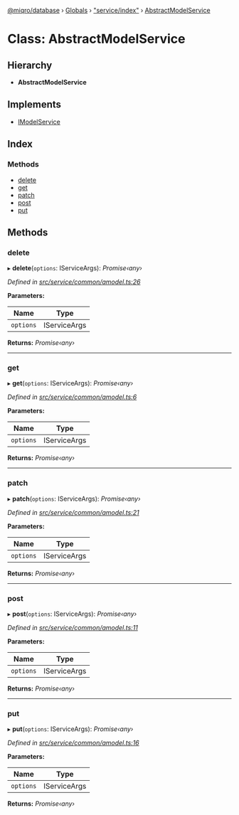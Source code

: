 [@miqro/database](../README.md) › [Globals](../globals.md) › ["service/index"](../modules/_service_index_.md) › [AbstractModelService](_service_index_.abstractmodelservice.md)

# Class: AbstractModelService

## Hierarchy

* **AbstractModelService**

## Implements

* [IModelService](../interfaces/_index_.imodelservice.md)

## Index

### Methods

* [delete](_service_index_.abstractmodelservice.md#delete)
* [get](_service_index_.abstractmodelservice.md#get)
* [patch](_service_index_.abstractmodelservice.md#patch)
* [post](_service_index_.abstractmodelservice.md#post)
* [put](_service_index_.abstractmodelservice.md#put)

## Methods

###  delete

▸ **delete**(`options`: IServiceArgs): *Promise‹any›*

*Defined in [src/service/common/amodel.ts:26](https://github.com/claukers/miqro-sequelize/blob/9318ec9/src/service/common/amodel.ts#L26)*

**Parameters:**

Name | Type |
------ | ------ |
`options` | IServiceArgs |

**Returns:** *Promise‹any›*

___

###  get

▸ **get**(`options`: IServiceArgs): *Promise‹any›*

*Defined in [src/service/common/amodel.ts:6](https://github.com/claukers/miqro-sequelize/blob/9318ec9/src/service/common/amodel.ts#L6)*

**Parameters:**

Name | Type |
------ | ------ |
`options` | IServiceArgs |

**Returns:** *Promise‹any›*

___

###  patch

▸ **patch**(`options`: IServiceArgs): *Promise‹any›*

*Defined in [src/service/common/amodel.ts:21](https://github.com/claukers/miqro-sequelize/blob/9318ec9/src/service/common/amodel.ts#L21)*

**Parameters:**

Name | Type |
------ | ------ |
`options` | IServiceArgs |

**Returns:** *Promise‹any›*

___

###  post

▸ **post**(`options`: IServiceArgs): *Promise‹any›*

*Defined in [src/service/common/amodel.ts:11](https://github.com/claukers/miqro-sequelize/blob/9318ec9/src/service/common/amodel.ts#L11)*

**Parameters:**

Name | Type |
------ | ------ |
`options` | IServiceArgs |

**Returns:** *Promise‹any›*

___

###  put

▸ **put**(`options`: IServiceArgs): *Promise‹any›*

*Defined in [src/service/common/amodel.ts:16](https://github.com/claukers/miqro-sequelize/blob/9318ec9/src/service/common/amodel.ts#L16)*

**Parameters:**

Name | Type |
------ | ------ |
`options` | IServiceArgs |

**Returns:** *Promise‹any›*
